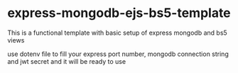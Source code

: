 # express-mongodb-ejs-bs5-template
This is a functional template with basic setup of express mongodb and bs5 views

use dotenv file to fill your express port number, mongodb connection string and jwt secret and it will be ready to use
